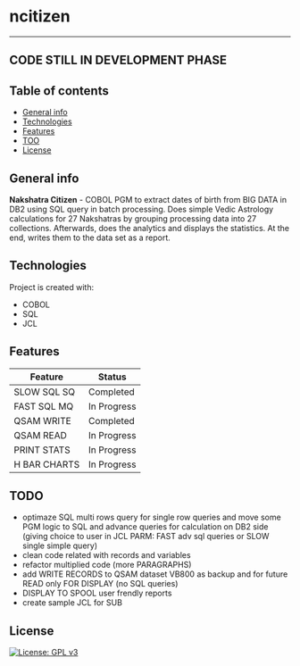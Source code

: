 # ncitizen
---
## CODE STILL IN DEVELOPMENT PHASE
## Table of contents
* [General info](#general-info)
* [Technologies](#technologies)
* [Features](#features)
* [TOO](#todo)
* [License](#license)

## General info
**Nakshatra Citizen** - COBOL PGM to extract dates of birth from BIG DATA in DB2 using SQL query in batch processing.
Does simple Vedic Astrology calculations for 27 Nakshatras by grouping processing data into 27 collections. 
Afterwards, does the analytics and displays the statistics. At the end, writes them to the data set as a report.
	
## Technologies
Project is created with:
* COBOL 
* SQL 
* JCL
	
## Features
| Feature       | Status        |
| ------------- | ------------- |
| SLOW SQL SQ   | Completed     |
| FAST SQL MQ   | In Progress   |
| QSAM WRITE    | Completed     |
| QSAM READ     | In Progress   |
| PRINT STATS   | In Progress   |
| H BAR CHARTS  | In Progress   |

## TODO
* optimaze SQL multi rows query for single row queries and move some PGM logic to SQL and advance queries for calculation on DB2 side (giving choice to user in JCL PARM: FAST adv sql queries or SLOW single simple query)
* clean code related with records and variables
* refactor multiplied code (more PARAGRAPHS)
* add WRITE RECORDS to QSAM dataset VB800 as backup and for future READ only FOR DISPLAY (no SQL queries)
* DISPLAY TO SPOOL user frendly reports
* create sample JCL for SUB

## License
[![License: GPL v3](https://img.shields.io/badge/License-GPLv3-blue.svg)](https://www.gnu.org/licenses/gpl-3.0)
